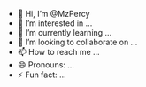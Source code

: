 - 👋 Hi, I’m @MzPercy
- 👀 I’m interested in ...
- 🌱 I’m currently learning ...
- 💞️ I’m looking to collaborate on ...
- 📫 How to reach me ...
- 😄 Pronouns: ...
- ⚡ Fun fact: ...

<!---
MzPercy/MzPercy is a ✨ special ✨ repository because its `README.md` (this file) appears on your GitHub profile.
You can click the Preview link to take a look at your changes.
--->
